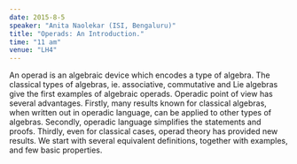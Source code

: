 ```yaml
---
date: 2015-8-5
speaker: "Anita Naolekar (ISI, Bengaluru)"
title: "Operads: An Introduction."
time: "11 am" 
venue: "LH4"
---
```

An operad is an algebraic device which encodes a type of algebra. The classical types of algebras, ie. associative, commutative and Lie algebras give the first examples of algebraic operads. Operadic point of view has several advantages. Firstly, many results known for classical algebras, when written out in operadic language, can be applied to other types of algebras. Secondly, operadic language simplifies the statements and proofs. Thirdly, even for classical cases, operad theory has provided new results. We start with several equivalent definitions, together with examples, and few basic properties.
